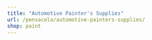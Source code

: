 ```yaml
---
title: "Automotive Painter's Supplies"
url: /pensacola/automotive-painters-supplies/
shop: paint
---
```

